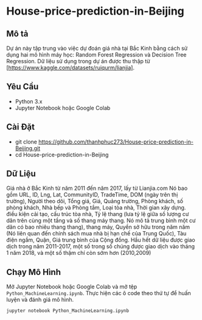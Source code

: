 # House-price-prediction-in-Beijing

## Mô tả

Dự án này tập trung vào việc dự đoán giá nhà tại Bắc Kinh bằng cách sử dụng hai mô hình máy học: Random Forest Regression và Decision Tree Regression. Dữ liệu sử dụng trong dự án được thu thập từ [https://www.kaggle.com/datasets/ruiqurm/lianjia].


## Yêu Cầu

- Python 3.x
- Jupyter Notebook hoặc Google Colab

## Cài Đặt

- git clone https://github.com/thanhphuc273/House-price-prediction-in-Beijing.git
- cd House-price-prediction-in-Beijing

## Dữ Liệu

Giá nhà ở Bắc Kinh từ năm 2011 đến năm 2017, lấy từ Lianjia.com
Nó bao gồm URL, ID, Lng, Lat, CommunityID, TradeTime, DOM (ngày trên thị trường), Người theo dõi, Tổng giá, Giá, Quảng trường, Phòng khách, số phòng khách, Nhà bếp và Phòng tắm, Loại tòa nhà, Thời gian xây dựng. điều kiện cải tạo, cấu trúc tòa nhà, Tỷ lệ thang (lưa tỷ lệ giữa số lượng cư dân trên cùng một tầng và số thang máy thang. Nó mô tả trung bình một cư dân có bao nhiêu thang thang), thang máy, Quyền sở hữu trong năm năm (Nó liên quan đến chính sách mua nhà bị hạn chế của Trung Quốc), Tàu điện ngầm, Quận, Giá trung bình của Cộng đồng.
Hầu hết dữ liệu được giao dịch trong năm 2011-2017, một số trong số chúng được giao dịch vào tháng 1 năm 2018, và một số thậm chí còn sớm hơn (2010,2009)

## Chạy Mô Hình

Mở Jupyter Notebook hoặc Google Colab và mở tệp `Python_MachineLearning.ipynb`. Thực hiện các ô code theo thứ tự để huấn luyện và đánh giá mô hình.

```bash
jupyter notebook Python_MachineLearning.ipynb

